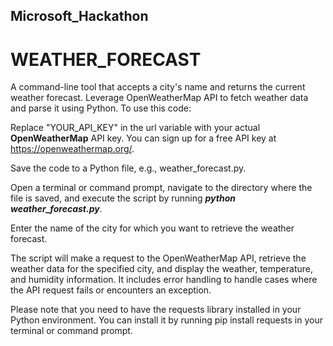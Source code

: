 ## Microsoft_Hackathon
# WEATHER_FORECAST

A command-line tool that accepts a city's name and returns the current weather forecast. Leverage OpenWeatherMap API to fetch weather data and parse it using Python. To use this code:

Replace "YOUR_API_KEY" in the url variable with your actual **OpenWeatherMap** API key. You can sign up for a free API key at https://openweathermap.org/.

Save the code to a Python file, e.g., weather_forecast.py.

Open a terminal or command prompt, navigate to the directory where the file is saved, and execute the script by running **_python weather_forecast.py_**.

Enter the name of the city for which you want to retrieve the weather forecast.

The script will make a request to the OpenWeatherMap API, retrieve the weather data for the specified city, and display the weather, temperature, and humidity information. It includes error handling to handle cases where the API request fails or encounters an exception.

Please note that you need to have the requests library installed in your Python environment. You can install it by running pip install requests in your terminal or command prompt.

